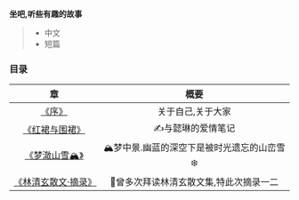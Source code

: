 **坐吧,听些有趣的故事**
> * 中文
> * 短篇



### 目录
| 章                              | 概要                                   |
| :-------------------------------: | :--------------------------------------: |
| [《序》](./序.md)               | 关于自己,关于大家                      |
| [《红裙与围裙》](./红裙与围裙.md) | ✍️与懿琳的爱情笔记 |
| [《梦澈山雪🏔️》](./梦澈山雪🏔️.md) | 🏔️梦中景.幽蓝的深空下是被时光遗忘的山峦雪❄️ |
| [《林清玄散文·摘录》](./林清玄散文·摘录) | 🍵曾多次拜读林清玄散文集,特此次摘录一二 |








